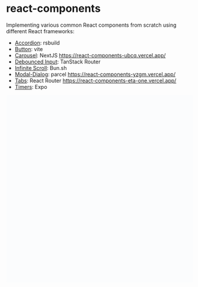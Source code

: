 # react-components

Implementing various common React components from scratch using different React frameworks:
* [Accordion](accordion/src/Accordion.tsx): rsbuild
* [Button](button/src/ToggleButton.tsx): vite
* [Carousel](carousel/src/app/ImageCarousel.tsx): NextJS https://react-components-ubcq.vercel.app/
* [Debounced Input](debounced-input/src/routes/index.tsx): TanStack Router 
* [Infinite Scroll](infinite-scroll/src/InfiniteScroll.tsx): Bun.sh
* [Modal-Dialog](modal-dialog/src/ModalDialog.tsx): parcel https://react-components-yzgm.vercel.app/
* [Tabs](tabs/app/tabs/tabs.tsx): React Router https://react-components-eta-one.vercel.app/
* [Timers](timers/components/Timers.tsx): Expo

<div data-snack-id="@benjiaming/timers" data-snack-platform="web" data-snack-preview="true" data-snack-theme="light" style="overflow:hidden;background:#fbfcfd;border:1px solid var(--color-border);border-radius:4px;height:505px;width:100%"></div>
<script async src="https://snack.expo.dev/embed.js"></script>